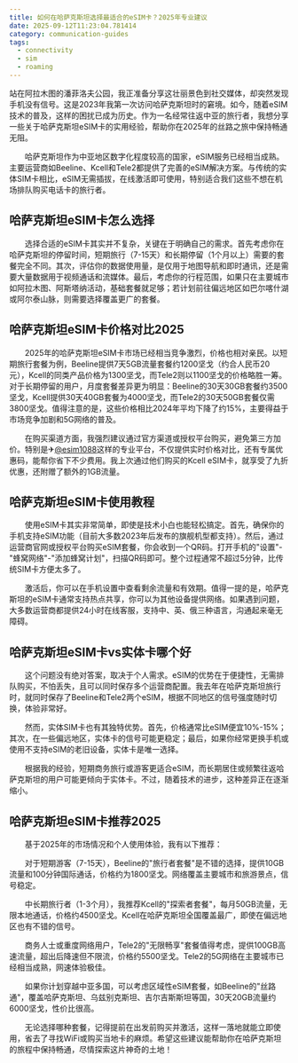 ```yaml
---
title: 如何在哈萨克斯坦选择最适合的eSIM卡？2025年专业建议
date: 2025-09-12T11:23:04.781414
category: communication-guides
tags:
  - connectivity
  - sim
  - roaming
---
```


站在阿拉木图的潘菲洛夫公园，我正准备分享这壮丽景色到社交媒体，却突然发现手机没有信号。这是2023年我第一次访问哈萨克斯坦时的窘境。如今，随着eSIM技术的普及，这样的困扰已成为历史。作为一名经常往返中亚的旅行者，我想分享一些关于哈萨克斯坦eSIM卡的实用经验，帮助你在2025年的丝路之旅中保持畅通无阻。

　　哈萨克斯坦作为中亚地区数字化程度较高的国家，eSIM服务已经相当成熟。主要运营商如Beeline、Kcell和Tele2都提供了完善的eSIM解决方案。与传统的实体SIM卡相比，eSIM无需插拔，在线激活即可使用，特别适合我们这些不想在机场排队购买电话卡的旅行者。

## 哈萨克斯坦eSIM卡怎么选择

　　选择合适的eSIM卡其实并不复杂，关键在于明确自己的需求。首先考虑你在哈萨克斯坦的停留时间，短期旅行（7-15天）和长期停留（1个月以上）需要的套餐完全不同。其次，评估你的数据使用量，是仅用于地图导航和即时通讯，还是需要大量数据用于视频通话和流媒体。最后，考虑你的行程范围，如果只在主要城市如阿拉木图、阿斯塔纳活动，基础套餐就足够；若计划前往偏远地区如巴尔喀什湖或阿尔泰山脉，则需要选择覆盖更广的套餐。

## 哈萨克斯坦eSIM卡价格对比2025

　　2025年的哈萨克斯坦eSIM卡市场已经相当竞争激烈，价格也相对亲民。以短期旅行套餐为例，Beeline提供7天5GB流量套餐约1200坚戈（约合人民币20元），Kcell的同类产品价格为1300坚戈，而Tele2则以1100坚戈的价格略胜一筹。对于长期停留的用户，月度套餐差异更为明显：Beeline的30天30GB套餐约3500坚戈，Kcell提供30天40GB套餐为4000坚戈，而Tele2的30天50GB套餐仅需3800坚戈。值得注意的是，这些价格相比2024年平均下降了约15%，主要得益于市场竞争加剧和5G网络的普及。

　　在购买渠道方面，我强烈建议通过官方渠道或授权平台购买，避免第三方加价。特别是✈[@esim1088](https://t.me/s/esim1088)这样的专业平台，不仅提供实时价格对比，还有专属优惠码，能帮你省下不少费用。我上次通过他们购买的Kcell eSIM卡，就享受了九折优惠，还附赠了额外的1GB流量。

## 哈萨克斯坦eSIM卡使用教程

　　使用eSIM卡其实非常简单，即使是技术小白也能轻松搞定。首先，确保你的手机支持eSIM功能（目前大多数2023年后发布的旗舰机型都支持）。然后，通过运营商官网或授权平台购买eSIM套餐，你会收到一个QR码。打开手机的"设置"-"蜂窝网络"-"添加蜂窝计划"，扫描QR码即可。整个过程通常不超过5分钟，比传统SIM卡方便太多了。

　　激活后，你可以在手机设置中查看剩余流量和有效期。值得一提的是，哈萨克斯坦的eSIM卡通常支持热点共享，你可以为其他设备提供网络。如果遇到问题，大多数运营商都提供24小时在线客服，支持中、英、俄三种语言，沟通起来毫无障碍。

## 哈萨克斯坦eSIM卡vs实体卡哪个好

　　这个问题没有绝对答案，取决于个人需求。eSIM的优势在于便捷性，无需排队购买，不怕丢失，且可以同时保存多个运营商配置。我去年在哈萨克斯坦旅行时，就同时保存了Beeline和Tele2两个eSIM，根据不同地区的信号强度随时切换，体验非常好。

　　然而，实体SIM卡也有其独特优势。首先，价格通常比eSIM便宜10%-15%；其次，在一些偏远地区，实体卡的信号可能更稳定；最后，如果你经常更换手机或使用不支持eSIM的老旧设备，实体卡是唯一选择。

　　根据我的经验，短期商务旅行或游客更适合eSIM，而长期居住或频繁往返哈萨克斯坦的用户可能更倾向于实体卡。不过，随着技术的进步，这种差异正在逐渐缩小。

## 哈萨克斯坦eSIM卡推荐2025

　　基于2025年的市场情况和个人使用体验，我有以下推荐：

　　对于短期游客（7-15天），Beeline的"旅行者套餐"是不错的选择，提供10GB流量和100分钟国际通话，价格约为1800坚戈。网络覆盖主要城市和旅游景点，信号稳定。

　　中长期旅行者（1-3个月），我推荐Kcell的"探索者套餐"，每月50GB流量，无限本地通话，价格约4500坚戈。Kcell在哈萨克斯坦全国覆盖最广，即使在偏远地区也有不错的信号。

　　商务人士或重度网络用户，Tele2的"无限畅享"套餐值得考虑，提供100GB高速流量，超出后降速但不限流，价格约5500坚戈。Tele2的5G网络在主要城市已经相当成熟，网速体验极佳。

　　如果你计划穿越中亚多国，可以考虑区域性eSIM套餐，如Beeline的"丝路通"，覆盖哈萨克斯坦、乌兹别克斯坦、吉尔吉斯斯坦等国，30天20GB流量约6000坚戈，性价比很高。

　　无论选择哪种套餐，记得提前在出发前购买并激活，这样一落地就能立即使用，省去了寻找WiFi或购买当地卡的麻烦。希望这些建议能帮助你在哈萨克斯坦的旅程中保持畅通，尽情探索这片神奇的土地！